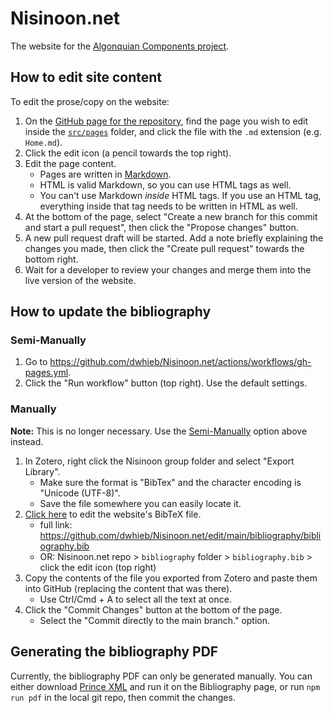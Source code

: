 # Nisinoon.net

The website for the [Algonquian Components project][website].

## How to edit site content

To edit the prose/copy on the website:

1. On the [GitHub page for the repository][GitHub], find the page you wish to edit inside the [`src/pages`][pages] folder, and click the file with the `.md` extension (e.g. `Home.md`).
2. Click the edit icon (a pencil towards the top right).
3. Edit the page content.
   - Pages are written in [Markdown][md].
   - HTML is valid Markdown, so you can use HTML tags as well.
   - You can't use Markdown *inside* HTML tags. If you use an HTML tag, everything inside that tag needs to be written in HTML as well.
4. At the bottom of the page, select "Create a new branch for this commit and start a pull request", then click the "Propose changes" button.
5. A new pull request draft will be started. Add a note briefly explaining the changes you made, then click the "Create pull request" towards the bottom right.
6. Wait for a developer to review your changes and merge them into the live version of the website.

## How to update the bibliography

### Semi-Manually

1. Go to <https://github.com/dwhieb/Nisinoon.net/actions/workflows/gh-pages.yml>.
2. Click the "Run workflow" button (top right). Use the default settings.

### Manually

**Note:** This is no longer necessary. Use the [Semi-Manually](#semi-manually) option above instead.

1. In Zotero, right click the Nisinoon group folder and select "Export Library".
   - Make sure the format is "BibTex" and the character encoding is "Unicode (UTF-8)".
   - Save the file somewhere you can easily locate it.
2. [Click here](https://github.com/dwhieb/Nisinoon.net/edit/main/bibliography/bibliography.bib) to edit the website's BibTeX file.
   - full link: <https://github.com/dwhieb/Nisinoon.net/edit/main/bibliography/bibliography.bib>
   - OR: Nisinoon.net repo > `bibliography` folder > `bibliography.bib` > click the edit icon (top right)
3. Copy the contents of the file you exported from Zotero and paste them into GitHub (replacing the content that was there).
   - Use Ctrl/Cmd + A to select all the text at once.
4. Click the "Commit Changes" button at the bottom of the page.
   - Select the "Commit directly to the main branch." option.

[GitHub]:  https://github.com/dwhieb/Nisinoon.net
[md]:      https://docs.github.com/en/get-started/writing-on-github/getting-started-with-writing-and-formatting-on-github/basic-writing-and-formatting-syntax
[pages]:   https://github.com/dwhieb/Nisinoon.net/tree/main/src/pages
[website]: https://nisinoon.net

## Generating the bibliography PDF

Currently, the bibliography PDF can only be generated manually. You can either download [Prince XML](https://www.princexml.com/) and run it on the Bibliography page, or run `npm run pdf` in the local git repo, then commit the changes.
